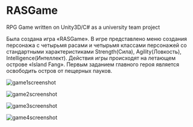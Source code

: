 # RASGame
RPG Game written on Unity3D/C# as a university team project

Была создана игра «RASGame». 
В игре представлено меню создания персонажа с четырьмя расами и четырьмя классами персонажей со стандартными характеристиками 
Strength(Сила), Agility(Ловкость), Intelligence(Интеллект). Действия игры происходят на летающем острове «Island Fang». 
Первым заданием главного героя является освободить остров от пещерных пауков.

![game1screenshot](https://user-images.githubusercontent.com/33527616/46227343-91cd5180-c367-11e8-9fe6-9e94424e4382.jpg)

![game2screenshot](https://user-images.githubusercontent.com/33527616/46227344-91cd5180-c367-11e8-8472-9f9863c85e6e.jpg)

![game3screenshot](https://user-images.githubusercontent.com/33527616/46227345-91cd5180-c367-11e8-8971-b9f8fbab0b35.jpg)

![game4screenshot](https://user-images.githubusercontent.com/33527616/46227346-91cd5180-c367-11e8-89db-184ca915561b.jpg)
